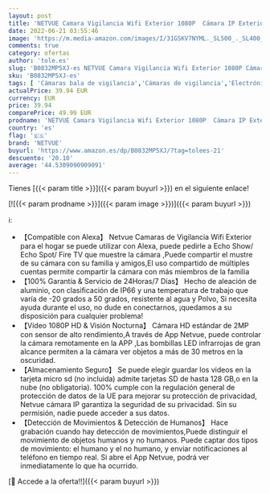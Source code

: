 ```yaml
---
layout: post
title: 'NETVUE Camara Vigilancia Wifi Exterior 1080P  Cámara IP Exterior IP66 a Prueba de Agua y Polvo Camara Vigilancia Exterior Detección de Movimiento & Visión Nocturna & Compatible con Alexa'
date: 2022-06-21 03:55:46
image: 'https://m.media-amazon.com/images/I/31GSKV7NYML._SL500_._SL400_.jpg'
comments: true
category: ofertas
author: 'tole.es'
slug: 'B0832MP5XJ-es NETVUE Camara Vigilancia Wifi Exterior 1080P Cámara IP...'
sku: 'B0832MP5XJ-es'
tags: [ 'Cámaras bala de vigilancia','Cámaras de vigilancia','Electrónica','Fotografía y videocámaras','alexa','netvue','🇪🇸', ]
actualPrice: 39.94 EUR
currency: EUR
price: 39.94
comparePrice: 49.99 EUR
prodname: 'NETVUE Camara Vigilancia Wifi Exterior 1080P  Cámara IP Exterior IP66 a Prueba de Agua y Polvo Camara Vigilancia Exterior Detección de Movimiento & Visión Nocturna & Compatible con Alexa'
country: 'es'
flag: '🇪🇸'
brand: 'NETVUE'
buyurl: 'https://www.amazon.es/dp/B0832MP5XJ/?tag=tolees-21'
descuento: '20.10'
average: '44.5309090909091'
---
```


Tienes [{{< param title >}}]({{< param buyurl >}}) en el siguiente enlace!

[![{{< param prodname >}}]({{< param image >}})]({{< param buyurl >}})

ℹ️:

- 【Compatible con Alexa】 Netvue Camaras de Vigilancia Wifi Exterior para el hogar se puede utilizar con Alexa, puede pedirle a Echo Show/ Echo Spot/ Fire TV que muestre la cámara ,Puede compartir el mustre de su cámara con su familia y amigos,El uso compartido de múltiples cuentas permite compartir la cámara con más miembros de la familia
- 【100% Garantía & Servicio de 24Horas/7 Días】 Hecho de aleación de aluminio, con clasificación de IP66 y una temperatura de trabajo que varía de -20 grados a 50 grados, resistente al agua y Polvo, Si necesita ayuda durante el uso, no dude en conectarnos, ¡quedamos a su disposición para cualquier problema!
- 【Vídeo 1080P HD & Visión Nocturna】 Cámara HD estándar de 2MP con sensor de alto rendimiento,A través de App Netvue, puede controlar la cámara remotamente en la APP ,Las bombillas LED infrarrojas de gran alcance permiten a la cámara ver objetos a más de 30 metros en la oscuridad.
- 【Almacenamiento Seguro】 Se puede elegir guardar los videos en la tarjeta micro sd (no incluida) admite tarjetas SD de hasta 128 GB,o en la nube (no obligatoria). 100% cumple con la regulación general de protección de datos de la UE para mejorar su protección de privacidad, Netvue cámara IP garantiza la seguridad de su privacidad. Sin su permisión, nadie puede acceder a sus datos.
- 【Detección de Movimientos & Detección de Humanos】 Hace grabación cuando hay detección de movimientos,Puede distinguir el movimiento de objetos humanos y no humanos. Puede captar dos tipos de movimiento: el humano y el no humano, y enviar notificaciones al teléfono en tiempo real. Si abre el App Netvue, podrá ver inmediatamente lo que ha ocurrido.

[🛒 Accede a la oferta!!]({{< param buyurl >}})
